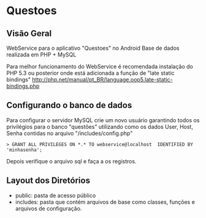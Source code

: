 # Questoes #

## Visão Geral ##


WebService para o aplicativo "Questoes" no Android
Base de dados realizada em PHP + MySQL

Para melhor funcionamento do WebService é recomendada instalação do PHP 5.3 ou posterior 
onde está adicionada a função de "late static bindings"
http://php.net/manual/pt_BR/language.oop5.late-static-bindings.php

## Configurando o banco de dados ##

Para configurar o servidor MySQL crie um novo usuário garantindo todos os privilégios para o banco "questões"
utilizando como os dados User, Host, Senha contidas no arquivo "/includes/config.php"

    > GRANT ALL PRIVILEGES ON *.* TO webservice@localhost  IDENTIFIED BY 'minhasenha';

Depois verifique o arquivo sql e faça a os registros.


## Layout dos Diretórios ##

* public: pasta de acesso público
* includes: pasta que contém arquivos de base como classes, funções e arquivos de configuração.